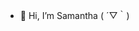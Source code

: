 - 👋 Hi, I’m Samantha ( ´▽｀)

<!---
cattdesu/cattdesu is a ✨ special ✨ repository because its `README.md` (this file) appears on your GitHub profile.
You can click the Preview link to take a look at your changes.
--->
